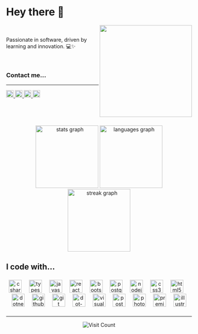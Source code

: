 
  <h1 align="left">Hey there 👾</h1>
  <img align="right" height="250" src="https://media3.giphy.com/media/L1R1tvI9svkIWwpVYr/giphy.gif?cid=ecf05e47e6hrch8yhtetkesx0docyhvxisdaw2lj3s8r5qyc&ep=v1_gifs_related&rid=giphy.gif&ct=g"  />
  <br>
  <p align="left">Passionate in software, driven by learning and innovation. 💻✨</p>
<br>

<h3 align="left">Contact me...</h3>
  <hr>

<div align="left">
  <a href="mailto:busenurryildiz@gmail.com" target="_blank">
    <img src="https://img.shields.io/static/v1?message=Gmail&logo=gmail&label=&color=D14836&logoColor=white&labelColor=&style=for-the-badge" height="20" alt="gmail logo"  />
  </a>
  <a href="https://www.linkedin.com/in/buseyildizz/" target="_blank">
    <img src="https://img.shields.io/static/v1?message=LinkedIn&logo=linkedin&label=&color=0077B5&logoColor=white&labelColor=&style=for-the-badge" height="20" alt="linkedin logo"  />
  </a>
  <a href="https://codesandbox.io/u/busenuryildiz" target="_blank">
    <img src="https://img.shields.io/static/v1?message=Codesandbox&logo=codesandbox&label=&color=040404&logoColor=DBDBDB&labelColor=&style=for-the-badge" height="20" alt="codesandbox logo"  />
  </a>
  <a href="https://www.hackerrank.com/profile/busenuryildiz531" target="_blank">
    <img src="https://img.shields.io/static/v1?message=HackerRank&logo=hackerrank&label=&color=2EC866&logoColor=white&labelColor=&style=for-the-badge" height="20" alt="hackerrank logo"  />
  </a>
</div>

##

<br clear="both">

###

<div align="center">
  <img src="https://github-readme-stats.vercel.app/api?username=busenuryildiz&theme=bear&show_icons=true&hide_border=false&count_private=true" height="170" alt="stats graph"  />
  <img src="https://github-readme-stats.vercel.app/api/top-langs/?username=busenuryildiz&theme=bear&show_icons=true&hide_border=false&layout=compact" height="170" alt="languages graph"  />
  <img src="https://github-readme-streak-stats.herokuapp.com/?user=busenuryildiz&theme=bear&hide_border=false" height="170" alt="streak graph"  />
</div>

###
<h2 align="left">I code with...</h2>

###


<div align="center">
  <img src="https://skillicons.dev/icons?i=cs" height="35" alt="csharp logo"  />
  <img width="12" />
   <img src="https://skillicons.dev/icons?i=ts" height="35" alt="typescript logo"  />
  <img width="12" />
   <img src="https://skillicons.dev/icons?i=js" height="35" alt="javascript logo"  />
  <img width="12" />
  <img src="https://skillicons.dev/icons?i=react" height="35" alt="react logo"  />
  <img width="12" />
   <img src="https://skillicons.dev/icons?i=bootstrap" height="35" alt="bootstrap logo"  />
  <img width="12" />
  <img src="https://skillicons.dev/icons?i=postgres" height="35" alt="postgresql logo"  />
  <img width="12" />
  <img src="https://skillicons.dev/icons?i=nodejs" height="35" alt="nodejs logo"  />
  <img width="12" />
  <img src="https://skillicons.dev/icons?i=css" height="35" alt="css3 logo"  />
  <img width="12" />
  <img src="https://skillicons.dev/icons?i=html" height="35" alt="html5 logo"  />
  <img width="12" />
  <img src="https://cdn.jsdelivr.net/gh/devicons/devicon/icons/dotnetcore/dotnetcore-original.svg" height="35" alt="dotnetcore logo"  />
  <img width="12" />
  <img src="https://skillicons.dev/icons?i=github" height="35" alt="github logo"  />
  <img width="12" />
  <img src="https://skillicons.dev/icons?i=git" height="35" alt="git logo"  />
  <img width="12" />
  <img src="https://skillicons.dev/icons?i=dotnet" height="35" alt="dot-net logo"  />
  <img width="12" />
  <img src="https://skillicons.dev/icons?i=visualstudio" height="35" alt="visualstudio logo"  />
  <img width="12" />
  <img src="https://skillicons.dev/icons?i=postman" height="35" alt="postman logo"  />
  <img width="12" />
  <img src="https://cdn.simpleicons.org/adobephotoshop/31A8FF" height="35" alt="photoshop logo"  />
  <img width="12" />
  <img src="https://cdn.simpleicons.org/adobepremierepro/9999FF" height="35" alt="premierepro logo"  />
  <img width="12" />
  <img src="https://cdn.simpleicons.org/adobeillustrator/FF9A00" height="35" alt="illustrator logo"  />
</div>



<!--### 🔝 Top Contributed Repo
<div align="center">
  <img src="https://github-contributor-stats.vercel.app/api?username=busenuryildiz&limit=5&theme=bear&combine_all_yearly_contributions=true" height="300" alt="stats graph"  />
  </div>
-->


###



  <hr>

<div align="center" href="https://visitcount.itsvg.in/api?id=busenuryildiz&icon=6&color=5" >
    <img src="https://visitcount.itsvg.in/api?id=busenuryildiz&icon=6&color=5" alt="Visit Count" />
  </div>

###
